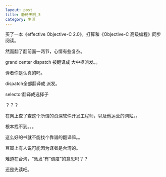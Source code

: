 ```yaml
---
layout: post
title: 静待天明_5
category: 生活
---
```


买了一本《effective Objective-C 2.0》，打算和《Objective-C 高级编程》同步阅读。

然而翻了翻前面一两节，心情有些复杂。

grand center dispatch 被翻译成 大中枢派发。。

译者你是认真的吗。

dispatch全部翻译成 派发。

selector翻译成选择子

？？？

在网上查了查这个所谓的资深软件开发工程师，以及他运营的网站。。

根本找不到。。。

这么好的书就不能找个靠谱的翻译嘛。。

豆瓣上有人说可能因为译者是台湾的。

难道在台湾，“派发”有“调度”的意思吗？？

还是先读吧。


